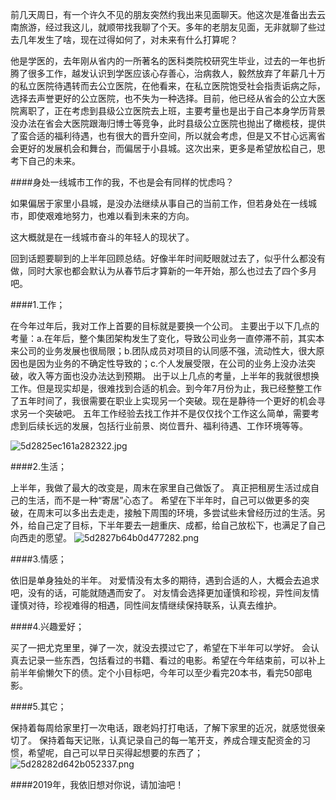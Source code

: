 前几天周日，有一个许久不见的朋友突然约我出来见面聊天。他这次是准备出去云南旅游，经过我这儿，就顺带找我聊了个天。多年的老朋友见面，无非就聊了些过去几年发生了啥，现在过得如何了，对未来有什么打算呢？

他是学医的，去年刚从省内的一所著名的医科类院校研究生毕业，过去的一年也折腾了很多工作，越发认识到学医应该心存善心，治病救人，毅然放弃了年薪几十万的私立医院待遇转而去公立医院，在他看来，在私立医院饱受社会指责诟病之际，选择去声誉更好的公立医院，也不失为一种选择。目前，他已经从省会的公立大医院离职了，正在考虑到县级公立医院去上班，主要考量也是出于自己本身学历背景没办法在省会大医院跟海归博士等竞争，此时县级公立医院也抛出了橄榄枝，提供了蛮合适的福利待遇，也有很大的晋升空间，所以就会考虑，但是又不甘心远离省会更好的发展机会和舞台，而偏居于小县城。这次出来，更多是希望放松自己，思考下自己的未来。

####身处一线城市工作的我，不也是会有同样的忧虑吗？

如果偏居于家里小县城，是没办法继续从事自己的当前工作，但若身处在一线城市，即使艰难地努力，也难以看到未来的方向。

这大概就是在一线城市奋斗的年轻人的现状了。

回到话题要聊到的上半年回顾总结。好像半年时间眨眼就过去了，似乎什么都没有做，同时大家也都会默认为从春节后才算新的一年开始，那么也过去了四个多月吧。

####1.工作；

在今年过年后，我对工作上首要的目标就是要换一个公司。
主要出于以下几点的考量：a.在年后，整个集团架构发生了变化，导致公司业务一直停滞不前，其实本来公司的业务发展也很局限；b.团队成员对项目的认同感不强，流动性大，很大原因也是因为业务的不确定性导致的；c.个人发展受限，在公司的业务上没办法突破，收入等方面也没办法达到预期。
出于以上几点的考量，上半年的我就很想换工作。但是现实却是，很难找到合适的机会。到今年7月份为止，我已经整整工作了五年时间了，我很需要在职业上实现另一个突破。现在是静待一个更好的机会寻求另一个突破吧。
五年工作经验去找工作并不是仅仅找个工作这么简单，需要考虑到后续长远的发展，包括行业前景、岗位晋升、福利待遇、工作环境等等。

![5d2825ec161a282322.jpg](https://i.loli.net/2019/07/12/5d2825ec161a282322.jpg)

####2.生活；

上半年，我做了最大的改变是，周末在家里自己做饭了。
真正把租房生活过成自己的生活，而不是一种“寄居”心态了。
希望在下半年时，自己可以做更多的突破，在周末可以多出去走走，接触下周围的环境，多尝试些未曾经历过的生活。另外，给自己定了目标，下半年要去一趟重庆、成都，给自己放松下，也满足了自己向西走的愿望。
![5d2827b64b0d477282.png](https://i.loli.net/2019/07/12/5d2827b64b0d477282.png)

####3.情感；

依旧是单身独处的半年。
对爱情没有太多的期待，遇到合适的人，大概会去追求吧，没有的话，可能就随遇而安了。
对友情会选择更加谨慎和珍视，异性间友情谨慎对待，珍视难得的相遇，同性间友情继续保持联系，认真去维护。

####4.兴趣爱好；

买了一把尤克里里，弹了一次，就没去摸过它了，希望在下半年可以学好。
会认真去记录一些东西，包括看过的书籍、看过的电影。希望在今年结束前，可以补上前半年偷懒欠下的债。定个小目标吧，今年可以至少看完20本书，看完50部电影。

####5.其它；

保持着每周给家里打一次电话，跟老妈打打电话，了解下家里的近况，就感觉很亲切了。
保持着每天记账，认真记录自己的每一笔开支，养成合理支配资金的习惯，希望呢，自己可以早日买得起想要的东西了；
![5d28282d642b052337.png](https://i.loli.net/2019/07/12/5d28282d642b052337.png)



####2019年，我依旧想对你说，请加油吧！


